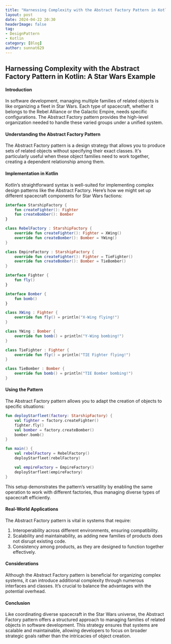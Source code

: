 ```yaml
---
title: "Harnessing Complexity with the Abstract Factory Pattern in Kotlin: A Star Wars Example"
layout: post
date: 2024-04-22 20:30
headerImage: false
tag:
- DesignPattern
- Kotlin
category: [Blog]
author: sunnat629
---
```


## Harnessing Complexity with the Abstract Factory Pattern in Kotlin: A Star Wars Example

#### Introduction

In software development, managing multiple families of related objects is like organizing a fleet in Star Wars. Each type of spacecraft, whether it belongs to the Rebel Alliance or the Galactic Empire, needs specific configurations. The Abstract Factory pattern provides the high-level organization needed to handle these varied groups under a unified system.

#### Understanding the Abstract Factory Pattern

The Abstract Factory pattern is a design strategy that allows you to produce sets of related objects without specifying their exact classes. It's particularly useful when these object families need to work together, creating a dependent relationship among them.

#### Implementation in Kotlin

Kotlin’s straightforward syntax is well-suited for implementing complex design patterns like the Abstract Factory. Here’s how we might set up different spacecraft components for Star Wars factions:

```kotlin
interface StarshipFactory {
    fun createFighter(): Fighter
    fun createBomber(): Bomber
}

class RebelFactory : StarshipFactory {
    override fun createFighter(): Fighter = XWing()
    override fun createBomber(): Bomber = YWing()
}

class EmpireFactory : StarshipFactory {
    override fun createFighter(): Fighter = TieFighter()
    override fun createBomber(): Bomber = TieBomber()
}

interface Fighter {
    fun fly()
}

interface Bomber {
    fun bomb()
}

class XWing : Fighter {
    override fun fly() = println("X-Wing flying!")
}

class YWing : Bomber {
    override fun bomb() = println("Y-Wing bombing!")
}

class TieFighter : Fighter {
    override fun fly() = println("TIE Fighter flying!")
}

class TieBomber : Bomber {
    override fun bomb() = println("TIE Bomber bombing!")
}
```

#### Using the Pattern

The Abstract Factory pattern allows you to adapt the creation of objects to specific situations:

```kotlin
fun deployStarfleet(factory: StarshipFactory) {
    val fighter = factory.createFighter()
    fighter.fly()
    val bomber = factory.createBomber()
    bomber.bomb()
}

fun main() {
    val rebelFactory = RebelFactory()
    deployStarfleet(rebelFactory)

    val empireFactory = EmpireFactory()
    deployStarfleet(empireFactory)
}
```

This setup demonstrates the pattern’s versatility by enabling the same operation to work with different factories, thus managing diverse types of spacecraft efficiently.

#### Real-World Applications

The Abstract Factory pattern is vital in systems that require:

1. Interoperability across different environments, ensuring compatibility.
2. Scalability and maintainability, as adding new families of products does not disrupt existing code.
3. Consistency among products, as they are designed to function together effectively.

#### Considerations

Although the Abstract Factory pattern is beneficial for organizing complex systems, it can introduce additional complexity through numerous interfaces and classes. It’s crucial to balance the advantages with the potential overhead.

#### Conclusion

Like coordinating diverse spacecraft in the Star Wars universe, the Abstract Factory pattern offers a structured approach to managing families of related objects in software development. This strategy ensures that systems are scalable and maintainable, allowing developers to focus on broader strategic goals rather than the intricacies of object creation.
